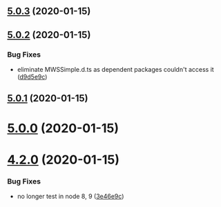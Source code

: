 ## [5.0.3](https://github.com/ericblade/mws-simple/compare/5.0.2...5.0.3) (2020-01-15)

## [5.0.2](https://github.com/ericblade/mws-simple/compare/5.0.1...5.0.2) (2020-01-15)


### Bug Fixes

* eliminate MWSSimple.d.ts as dependent packages couldn't access it ([d9d5e9c](https://github.com/ericblade/mws-simple/commit/d9d5e9cac12f4e05f139fa81344482d579704923))

## [5.0.1](https://github.com/ericblade/mws-simple/compare/5.0.0...5.0.1) (2020-01-15)

# [5.0.0](https://github.com/ericblade/mws-simple/compare/4.2.0...5.0.0) (2020-01-15)

# [4.2.0](https://github.com/ericblade/mws-simple/compare/4.1.6...4.2.0) (2020-01-15)


### Bug Fixes

* no longer test in node 8, 9 ([3e46e9c](https://github.com/ericblade/mws-simple/commit/3e46e9c75e936d0bbedb78c521a4f91be8d624e9))
